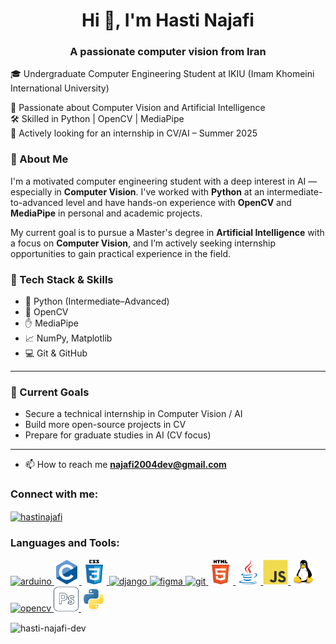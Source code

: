 <h1 align="center">Hi 👋, I'm Hasti Najafi</h1>
<h3 align="center">A passionate computer vision from Iran</h3>

🎓 Undergraduate Computer Engineering Student at IKIU (Imam Khomeini International University)

🎯 Passionate about Computer Vision and Artificial Intelligence  
🛠️ Skilled in Python | OpenCV | MediaPipe  
🚀 Actively looking for an internship in CV/AI – Summer 2025


### 🧠 About Me

I'm a motivated computer engineering student with a deep interest in AI — especially in **Computer Vision**. I've worked with **Python** at an intermediate-to-advanced level and have hands-on experience with **OpenCV** and **MediaPipe** in personal and academic projects.

My current goal is to pursue a Master's degree in **Artificial Intelligence** with a focus on **Computer Vision**, and I’m actively seeking internship opportunities to gain practical experience in the field.

### 🧰 Tech Stack & Skills

- 🐍 Python (Intermediate–Advanced)
- 🎥 OpenCV
- ✋ MediaPipe
- 📈 NumPy, Matplotlib
- 💻 Git & GitHub

---

### 🎯 Current Goals

- Secure a technical internship in Computer Vision / AI
- Build more open-source projects in CV
- Prepare for graduate studies in AI (CV focus)

---

- 📫 How to reach me **najafi2004dev@gmail.com**

<h3 align="left">Connect with me:</h3>
<p align="left">
<a href="https://linkedin.com/in/hastinajafi" target="blank"><img align="center" src="https://raw.githubusercontent.com/rahuldkjain/github-profile-readme-generator/master/src/images/icons/Social/linked-in-alt.svg" alt="hastinajafi" height="30" width="40" /></a>
</p>

<h3 align="left">Languages and Tools:</h3>
<p align="left"> <a href="https://www.arduino.cc/" target="_blank" rel="noreferrer"> <img src="https://cdn.worldvectorlogo.com/logos/arduino-1.svg" alt="arduino" width="40" height="40"/> </a> <a href="https://www.cprogramming.com/" target="_blank" rel="noreferrer"> <img src="https://raw.githubusercontent.com/devicons/devicon/master/icons/c/c-original.svg" alt="c" width="40" height="40"/> </a> <a href="https://www.w3schools.com/css/" target="_blank" rel="noreferrer"> <img src="https://raw.githubusercontent.com/devicons/devicon/master/icons/css3/css3-original-wordmark.svg" alt="css3" width="40" height="40"/> </a> <a href="https://www.djangoproject.com/" target="_blank" rel="noreferrer"> <img src="https://cdn.worldvectorlogo.com/logos/django.svg" alt="django" width="40" height="40"/> </a> <a href="https://www.figma.com/" target="_blank" rel="noreferrer"> <img src="https://www.vectorlogo.zone/logos/figma/figma-icon.svg" alt="figma" width="40" height="40"/> </a> <a href="https://git-scm.com/" target="_blank" rel="noreferrer"> <img src="https://www.vectorlogo.zone/logos/git-scm/git-scm-icon.svg" alt="git" width="40" height="40"/> </a> <a href="https://www.w3.org/html/" target="_blank" rel="noreferrer"> <img src="https://raw.githubusercontent.com/devicons/devicon/master/icons/html5/html5-original-wordmark.svg" alt="html5" width="40" height="40"/> </a> <a href="https://www.java.com" target="_blank" rel="noreferrer"> <img src="https://raw.githubusercontent.com/devicons/devicon/master/icons/java/java-original.svg" alt="java" width="40" height="40"/> </a> <a href="https://developer.mozilla.org/en-US/docs/Web/JavaScript" target="_blank" rel="noreferrer"> <img src="https://raw.githubusercontent.com/devicons/devicon/master/icons/javascript/javascript-original.svg" alt="javascript" width="40" height="40"/> </a> <a href="https://www.linux.org/" target="_blank" rel="noreferrer"> <img src="https://raw.githubusercontent.com/devicons/devicon/master/icons/linux/linux-original.svg" alt="linux" width="40" height="40"/> </a> <a href="https://opencv.org/" target="_blank" rel="noreferrer"> <img src="https://www.vectorlogo.zone/logos/opencv/opencv-icon.svg" alt="opencv" width="40" height="40"/> </a> <a href="https://www.photoshop.com/en" target="_blank" rel="noreferrer"> <img src="https://raw.githubusercontent.com/devicons/devicon/master/icons/photoshop/photoshop-line.svg" alt="photoshop" width="40" height="40"/> </a> <a href="https://www.python.org" target="_blank" rel="noreferrer"> <img src="https://raw.githubusercontent.com/devicons/devicon/master/icons/python/python-original.svg" alt="python" width="40" height="40"/> </a> </p>

<p><img align="center" src="https://github-readme-stats.vercel.app/api/top-langs?username=hasti-najafi-dev&show_icons=true&locale=en&layout=compact" alt="hasti-najafi-dev" /></p>



